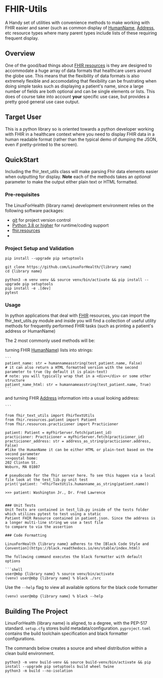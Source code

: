 # FHIR-Utils
A Handy set of utilities with convenience methods to make working with FHIR easier and saner (such as common display of
[HumanName](http://hl7.org/fhir/datatypes.html#HumanName), [Address](http://hl7.org/fhir/datatypes.html#Address), etc 
resource types where many parent types include lists of these requiring frequent display.

## Overview

One of the good/bad things about [FHIR resources](http://hl7.org/fhir/resourcelist.html) is they are designed to 
accommodate a huge array of data formats that healthcare users around the globe use. This means that the flexibility 
of data formats is also extremely flexible and accomodating that flexibility can be frustrating when doing simple 
tasks such as displaying a patient's name, since a large number of fields are both optional and can be single elements 
or lists. This does of course take into account **your** specific use case, but provides a pretty good general use 
case output.

## Target User
This is a python library so is oriented towards a python developer working with FHIR in a healthcare context where
you need to display FHIR data in a human readable format (rather than the typical demo of dumping the JSON, even if
pretty-printed to the screen).

## QuickStart
Including the fhir_text_utils class will make parsing Fhir data elements easier when outputting for display. 
**Note** each of the methods takes an *optional* parameter to make the output either plain text or HTML formatted.

### Pre-requisites
The LinuxForHealth {library name} development environment relies on the following software packages:

- [git](https://git-scm.com) for project version control
- [Python 3.8 or higher](https://www.python.org/downloads/) for runtime/coding support
- [fhir.resources](https://pypi.org/project/fhir.resources/)
- 
### Project Setup and Validation
```shell
pip install --upgrade pip setuptools

git clone https://github.com/LinuxForHealth/{library name}
cd {library name}

python3 -m venv venv && source venv/bin/activate && pip install --upgrade pip setuptools 
pip install -e .[dev]
pytest
```
### Usage
In python applications that deal with [FHIR](http://hl7.org/fhir/) resources, you can import the fhir_text_utils.py module and inside you will find a collection of useful utility methods for frequently performed FHIR tasks (such as printing a patient's address or HumanName)

The 2 most commonly used methods will be: 

turning FHIR [HumanName](http://hl7.org/fhir/datatypes.html#HumanName)) lists into strings:

    ```
    patient_name: str = humannameasstring(test_patient.name, False)
    # it can also return a HTML formatted version with the second parameter to true (by default it is plain-text)
    # note: you will typically wrap that in a <div></div> or some other structure
    patient_name_html: str = humannameasstring(test_patient.name, True)
    ```
and turning FHIR [Address](http://hl7.org/fhir/datatypes.html#Address) information into a usual looking address: 
 
    ```

    from fhir_text_utils import FhirTextUtils
    from fhir.resources.patient import Patient
    from fhir.resources.practicioner import Practicioner

    patient: Patient = myFhirServer.fetch(patient_id)
    practicioner: Practicioner = myFhirServer.fetch(practicioner_id)
    practicioner_address: str = address_as_string(practicioner.address, False)
    #like the HumanName it can be either HTML or plain-text based on the second parameter
    >>>postal home:
	202 Clinton St. 
	Woburn, MA 01807
    
    # pseudocode for the fhir server here. To see this happen via a local file look at the test_lib.py unit test
    print('patient: '+FhirTextUtils.humanname_as_string(patient.name))

    >>> patient: Washington Jr., Dr. Fred Lawrence
```

### Unit Tests
Unit Tests are contained in test_lib.py inside of the tests folder which utilizes pytest to test using a static
Patient FHIR Resource contained in patient.json. Since the address is a longer multi-line string we use a test file
to compare to via the assertion

### Code Formatting

LinuxForHealth {library name} adheres to the [Black Code Style and Convention](https://black.readthedocs.io/en/stable/index.html)

The following command executes the black formatter with default options

```shell
user@mbp {library name} % source venv/bin/activate
(venv) user@mbp {library name} % black ./src
```

Use the `--help` flag to view all available options for the black code formatter

```shell
(venv) user@mbp {library name} % black --help
```

## Building The Project
LinuxForHealth {library name} is aligned, to a degree, with the PEP-517 standard. `setup.cfg` stores build metadata/configuration.
`pyproject.toml` contains the build toolchain specification and black formatter configurations.

The commands below creates a source and wheel distribution within a clean build environment.

```shell
python3 -m venv build-venv && source build-venv/bin/activate && pip install --upgrade pip setuptools build wheel twine
python3 -m build --no-isolation
```
